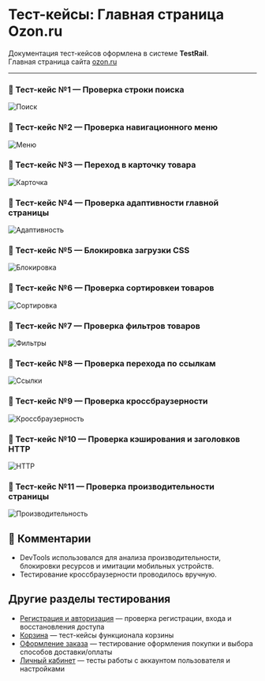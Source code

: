 # Тест-кейсы: Главная страница Ozon.ru

Документация тест-кейсов оформлена в системе **TestRail**.  
Главная страница сайта [ozon.ru](https://ozon.ru)  

---

### 🔹 Тест-кейс №1 — Проверка строки поиска
![Поиск](screens/TR1.png)

### 🔹 Тест-кейс №2 — Проверка навигационного меню
![Меню](screens/TR2.png)

### 🔹 Тест-кейс №3 — Переход в карточку товара
![Карточка](screens/TR3.png)

### 🔹 Тест-кейс №4 — Проверка адаптивности главной страницы
![Адаптивность](screens/TR4.png)

### 🔹 Тест-кейс №5 — Блокировка загрузки CSS
![Блокировка](screens/TR5.png)

### 🔹 Тест-кейс №6 — Проверка сортировкеи товаров
![Сортировка](screens/TR6.png)

### 🔹 Тест-кейс №7 — Проверка фильтров товаров
![Фильтры](screens/TR7.png)

### 🔹 Тест-кейс №8 — Проверка перехода по ссылкам
![Ссылки](screens/TR8.png)

### 🔹 Тест-кейс №9 — Проверка кроссбраузерности
![Кроссбраузерность](screens/TR9.png)

### 🔹 Тест-кейс №10 — Проверка кэширования и заголовков HTTP
![HTTP](screens/TR10.png)

### 🔹 Тест-кейс №11 — Проверка производительности страницы
![Производительность](screens/TR11.png)

## 💬 Комментарии

- DevTools использовался для анализа производительности, блокировки ресурсов и имитации мобильных устройств.
- Тестирование кроссбраузерности проводилось вручную.

## Другие разделы тестирования

- [Регистрация и авторизация](https://github.com/daniilg17/testing-website/blob/main/authTestIt.md) — проверка регистрации, входа и восстановления доступа 
- [Корзина](https://github.com/daniilg17/testing-website/blob/main/basketQase.md) — тест-кейсы функционала корзины  
- [Оформление заказа](https://github.com/daniilg17/testing-website/blob/main/orderQatouch.md) — тестирование оформления покупки и выбора способов доставки/оплаты  
- [Личный кабинет](https://github.com/daniilg17/testing-website/blob/main/profileTestiny.md) — тесты работы с аккаунтом пользователя и настройками